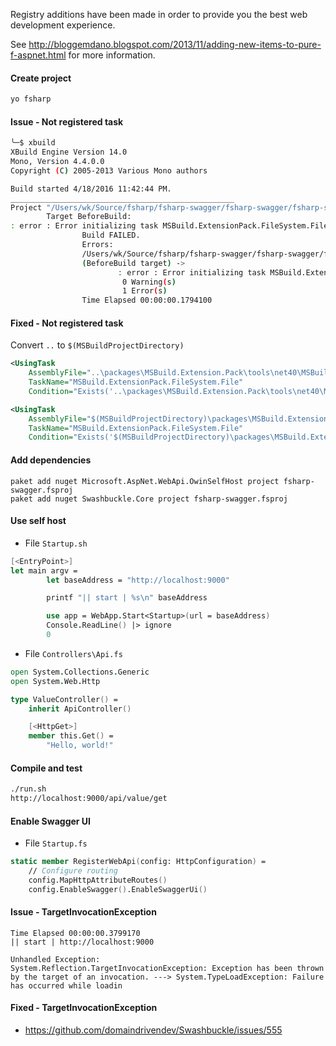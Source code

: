 Registry additions have been made in order to provide you the best web development experience.

See http://bloggemdano.blogspot.com/2013/11/adding-new-items-to-pure-f-aspnet.html for more information.


#### Create project

```bash
yo fsharp
```

#### Issue - **Not registered task**

```bash
╰─$ xbuild
XBuild Engine Version 14.0
Mono, Version 4.4.0.0
Copyright (C) 2005-2013 Various Mono authors

Build started 4/18/2016 11:42:44 PM.
__________________________________________________
Project "/Users/wk/Source/fsharp/fsharp-swagger/fsharp-swagger/fsharp-swagger.fsproj" (default target(s)):
        Target BeforeBuild:
: error : Error initializing task MSBuild.ExtensionPack.FileSystem.File: Not registered task MSBuild.ExtensionPack.FileSystem.File.
                Build FAILED.
                Errors:
                /Users/wk/Source/fsharp/fsharp-swagger/fsharp-swagger/fsharp-swagger.fsproj (default targets) ->
                (BeforeBuild target) ->
                        : error : Error initializing task MSBuild.ExtensionPack.FileSystem.File: Not registered task MSBuild.ExtensionPack.FileSystem.File.
                         0 Warning(s)
                         1 Error(s)
                Time Elapsed 00:00:00.1794100
```

#### Fixed - **Not registered task**

Convert `..` to `$(MSBuildProjectDirectory)`

```xml
<UsingTask
    AssemblyFile="..\packages\MSBuild.Extension.Pack\tools\net40\MSBuild.ExtensionPack.dll"
    TaskName="MSBuild.ExtensionPack.FileSystem.File"
    Condition="Exists('..\packages\MSBuild.Extension.Pack\tools\net40\MSBuild.ExtensionPack.dll')" />
```

```xml
<UsingTask
    AssemblyFile="$(MSBuildProjectDirectory)\packages\MSBuild.Extension.Pack\tools\net40\MSBuild.ExtensionPack.dll"
    TaskName="MSBuild.ExtensionPack.FileSystem.File"
    Condition="Exists('$(MSBuildProjectDirectory)\packages\MSBuild.Extension.Pack\tools\net40\MSBuild.ExtensionPack.dll')" />
```

#### Add dependencies

```
paket add nuget Microsoft.AspNet.WebApi.OwinSelfHost project fsharp-swagger.fsproj
paket add nuget Swashbuckle.Core project fsharp-swagger.fsproj
```

#### Use self host

- File `Startup.sh`

```fsharp
[<EntryPoint>]
let main argv =
        let baseAddress = "http://localhost:9000"

        printf "|| start | %s\n" baseAddress

        use app = WebApp.Start<Startup>(url = baseAddress)
        Console.ReadLine() |> ignore
        0
```

- File `Controllers\Api.fs`

```fsharp
open System.Collections.Generic
open System.Web.Http

type ValueController() =
    inherit ApiController()

    [<HttpGet>]
    member this.Get() =
        "Hello, world!"
```

#### Compile and test

```bash
./run.sh
http://localhost:9000/api/value/get
```

#### Enable Swagger UI

- File `Startup.fs`

``` fsharp
static member RegisterWebApi(config: HttpConfiguration) =
    // Configure routing
    config.MapHttpAttributeRoutes()
    config.EnableSwagger().EnableSwaggerUi()
```

#### Issue - **TargetInvocationException**

```
Time Elapsed 00:00:00.3799170
|| start | http://localhost:9000

Unhandled Exception:
System.Reflection.TargetInvocationException: Exception has been thrown by the target of an invocation. ---> System.TypeLoadException: Failure has occurred while loadin
```

#### Fixed - **TargetInvocationException**

- https://github.com/domaindrivendev/Swashbuckle/issues/555
